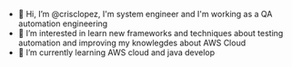 - 👋 Hi, I’m @crisclopez, I'm system engineer and I'm working as a QA automation engineering
- 👀 I’m interested in learn new frameworks and techniques about testing automation and improving my knowlegdes about AWS Cloud
- 🌱 I’m currently learning AWS cloud and java develop

<!---
crisclopez/crisclopez is a ✨ special ✨ repository because its `README.md` (this file) appears on your GitHub profile.
You can click the Preview link to take a look at your changes.
--->

